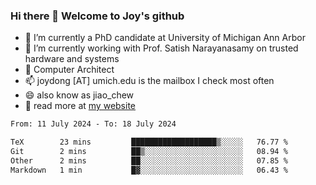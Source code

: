 ### Hi there 👋 Welcome to Joy's github

- 🔭 I’m currently a PhD candidate at University of Michigan Ann Arbor
- 🌱 I’m currently working with Prof. Satish Narayanasamy on trusted hardware and systems
- 👯 Computer Architect
- 📫 joydong [AT] umich.edu is the mailbox I check most often
- 😄 also know as jiao_chew
- 💬 read more at [my website](https://joydddd.github.io/)
<!--START_SECTION:waka-->

```txt
From: 11 July 2024 - To: 18 July 2024

TeX        23 mins         ███████████████████▒░░░░░   76.77 %
Git        2 mins          ██▒░░░░░░░░░░░░░░░░░░░░░░   08.94 %
Other      2 mins          ██░░░░░░░░░░░░░░░░░░░░░░░   07.85 %
Markdown   1 min           █▓░░░░░░░░░░░░░░░░░░░░░░░   06.43 %
```

<!--END_SECTION:waka-->

